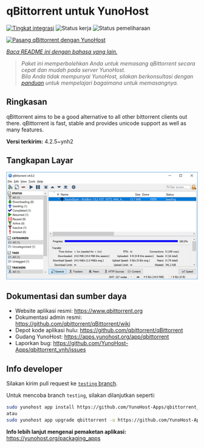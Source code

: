 <!--
N.B.: README ini dibuat secara otomatis oleh <https://github.com/YunoHost/apps/tree/master/tools/readme_generator>
Ini TIDAK boleh diedit dengan tangan.
-->

# qBittorrent untuk YunoHost

[![Tingkat integrasi](https://apps.yunohost.org/badge/integration/qbittorrent)](https://ci-apps.yunohost.org/ci/apps/qbittorrent/)
![Status kerja](https://apps.yunohost.org/badge/state/qbittorrent)
![Status pemeliharaan](https://apps.yunohost.org/badge/maintained/qbittorrent)

[![Pasang qBittorrent dengan YunoHost](https://install-app.yunohost.org/install-with-yunohost.svg)](https://install-app.yunohost.org/?app=qbittorrent)

*[Baca README ini dengan bahasa yang lain.](./ALL_README.md)*

> *Paket ini memperbolehkan Anda untuk memasang qBittorrent secara cepat dan mudah pada server YunoHost.*  
> *Bila Anda tidak mempunyai YunoHost, silakan berkonsultasi dengan [panduan](https://yunohost.org/install) untuk mempelajari bagaimana untuk memasangnya.*

## Ringkasan

qBittorrent aims to be a good alternative to all other bittorrent clients out there. qBittorrent is fast, stable and provides unicode support as well as many features.

**Versi terkirim:** 4.2.5~ynh2

## Tangkapan Layar

![Tangkapan Layar pada qBittorrent](./doc/screenshots/qbittorrent.jpg)

## Dokumentasi dan sumber daya

- Website aplikasi resmi: <https://www.qbittorrent.org>
- Dokumentasi admin resmi: <https://github.com/qbittorrent/qBittorrent/wiki>
- Depot kode aplikasi hulu: <https://github.com/qbittorrent/qBittorrent>
- Gudang YunoHost: <https://apps.yunohost.org/app/qbittorrent>
- Laporkan bug: <https://github.com/YunoHost-Apps/qbittorrent_ynh/issues>

## Info developer

Silakan kirim pull request ke [`testing` branch](https://github.com/YunoHost-Apps/qbittorrent_ynh/tree/testing).

Untuk mencoba branch `testing`, silakan dilanjutkan seperti:

```bash
sudo yunohost app install https://github.com/YunoHost-Apps/qbittorrent_ynh/tree/testing --debug
atau
sudo yunohost app upgrade qbittorrent -u https://github.com/YunoHost-Apps/qbittorrent_ynh/tree/testing --debug
```

**Info lebih lanjut mengenai pemaketan aplikasi:** <https://yunohost.org/packaging_apps>
